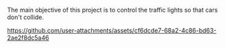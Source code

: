 The main objective of this project is to control the traffic lights so that cars don't collide.


https://github.com/user-attachments/assets/cf6dcde7-68a2-4c86-bd63-2ae2f8dc5a46

